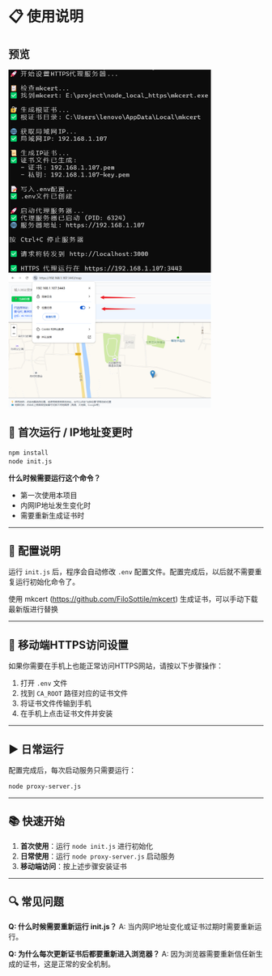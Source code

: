 # 📋 使用说明

## 预览

<img src="./public/start.png" width="400" />
<img src="./public/preview.png" width="400" />


## 🚀 首次运行 / IP地址变更时

```bash
npm install
node init.js
```

**什么时候需要运行这个命令？**
- 第一次使用本项目
- 内网IP地址发生变化时
- 需要重新生成证书时

---

## 🔧 配置说明

运行 `init.js` 后，程序会自动修改 `.env` 配置文件。配置完成后，以后就不需要重复运行初始化命令了。

使用 mkcert (https://github.com/FiloSottile/mkcert) 生成证书，可以手动下载最新版进行替换

---

## 📱 移动端HTTPS访问设置

如果你需要在手机上也能正常访问HTTPS网站，请按以下步骤操作：

1. 打开 `.env` 文件
2. 找到 `CA_ROOT` 路径对应的证书文件
3. 将证书文件传输到手机
4. 在手机上点击证书文件并安装

---

## ▶️ 日常运行

配置完成后，每次启动服务只需要运行：

```bash
node proxy-server.js
```

---

## 📚 快速开始

1. **首次使用**：运行 `node init.js` 进行初始化
2. **日常使用**：运行 `node proxy-server.js` 启动服务
3. **移动端访问**：按上述步骤安装证书

---

## 🔍 常见问题

**Q: 什么时候需要重新运行 init.js？**
A: 当内网IP地址变化或证书过期时需要重新运行。

**Q: 为什么每次更新证书后都要重新进入浏览器？**
A: 因为浏览器需要重新信任新生成的证书，这是正常的安全机制。